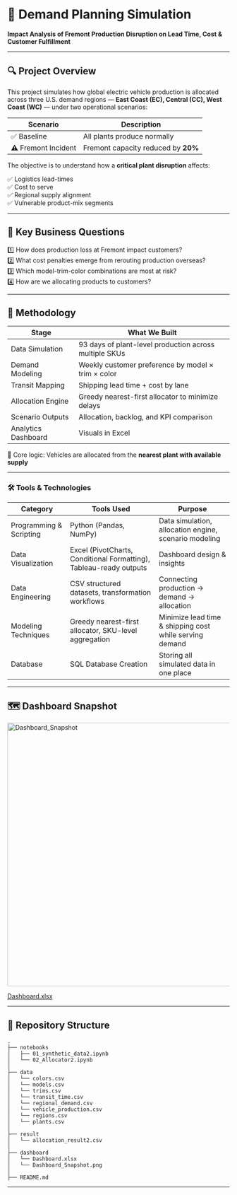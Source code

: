 # 🚗 Demand Planning Simulation
**Impact Analysis of Fremont Production Disruption on Lead Time, Cost & Customer Fulfillment**

---

## 🔍 Project Overview

This project simulates how global electric vehicle production is allocated across three U.S. demand regions — **East Coast (EC), Central (CC), West Coast (WC)** — under two operational scenarios:

| Scenario | Description |
|---------|-------------|
| ✅ Baseline | All plants produce normally |
| ⚠️ Fremont Incident | Fremont capacity reduced by **20%** |

The objective is to understand how a **critical plant disruption** affects:
 
✅ Logistics lead-times  
✅ Cost to serve  
✅ Regional supply alignment  
✅ Vulnerable product-mix segments

---

## 🎯 Key Business Questions

1️⃣ How does production loss at Fremont impact customers?  
2️⃣ What cost penalties emerge from rerouting production overseas?  
3️⃣ Which model-trim-color combinations are most at risk?  
4️⃣ How are we allocating products to customers? 

---

## 🧠 Methodology

| Stage | What We Built |
|------|---------------|
| Data Simulation | 93 days of plant-level production across multiple SKUs |
| Demand Modeling | Weekly customer preference by model × trim × color |
| Transit Mapping | Shipping lead time + cost by lane |
| Allocation Engine | Greedy nearest-first allocator to minimize delays |
| Scenario Outputs | Allocation, backlog, and KPI comparison |
| Analytics Dashboard | Visuals in Excel |

📌 Core logic: Vehicles are allocated from the **nearest plant with available supply**  

---

### 🛠 Tools & Technologies

| Category | Tools Used | Purpose |
|---------|------------|--------|
| Programming & Scripting | Python (Pandas, NumPy) | Data simulation, allocation engine, scenario modeling |
| Data Visualization | Excel (PivotCharts, Conditional Formatting), Tableau-ready outputs | Dashboard design & insights |
| Data Engineering | CSV structured datasets, transformation workflows | Connecting production → demand → allocation |
| Modeling Techniques | Greedy nearest-first allocator, SKU-level aggregation | Minimize lead time & shipping cost while serving demand |
| Database | SQL Database Creation | Storing all simulated data in one place |



---

## 🗺 Dashboard Snapshot

<img width="927" height="596" alt="Dashboard_Snapshot" src="https://github.com/user-attachments/assets/ef0b8b0d-67aa-4818-91ba-58fb455bf27e" />

[Dashboard.xlsx](https://github.com/user-attachments/files/23215045/Dashboard.xlsx)

---

## 📁 Repository Structure

    .
    ├── notebooks
    │   ├── 01_synthetic_data2.ipynb
    │   └── 02_Allocator2.ipynb
    │ 
    ├── data
    │   └── colors.csv
    │   └── models.csv
    │   └── trims.csv
    │   └── transit_time.csv
    │   └── regional_demand.csv
    │   └── vehicle_production.csv
    │   └── regions.csv
    │   └── plants.csv
    │ 
    ├── result
    │   └── allocation_result2.csv
    │ 
    ├── dashboard
    │   └── Dashboard.xlsx
    │   └── Dashboard_Snapshot.png
    │ 
    ├── README.md

---



